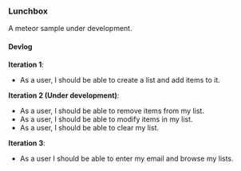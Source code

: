 ### Lunchbox

A meteor sample under development.

#### Devlog

**Iteration 1**: 
 - As a user, I should be able to create a list and add items to it.

**Iteration 2 (Under development)**: 
 - As a user, I should be able to remove items from my list.
 - As a user, I should be able to modify items in my list.
 - As a user, I should be able to clear my list.

**Iteration 3**: 
 - As a user I should be able to enter my email and browse my lists.

